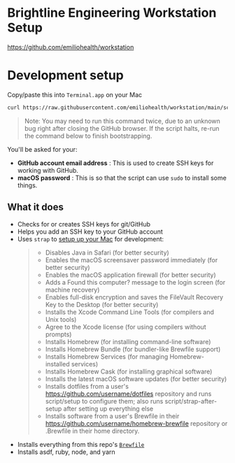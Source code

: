 # Brightline Engineering Workstation Setup

https://github.com/emiliohealth/workstation

# Development setup

Copy/paste this into `Terminal.app` on your Mac

```sh
curl https://raw.githubusercontent.com/emiliohealth/workstation/main/script/bootstrap | sh
```

> Note: You may need to run this command twice, due to an unknown bug right after closing the GitHub browser. If the script halts, re-run the command below to finish bootstrapping.

You'll be asked for your:

- **GitHub account email address** : This is used to create SSH keys for working with GitHub.
- **macOS password** : This is so that the script can use `sudo` to install some things.

## What it does

- Checks for or creates SSH keys for git/GitHub
- Helps you add an SSH key to your GitHub account
- Uses `strap` to [setup up your Mac](https://github.com/MikeMcQuaid/strap#features) for development:
  > - Disables Java in Safari (for better security)
  > - Enables the macOS screensaver password immediately (for better security)
  > - Enables the macOS application firewall (for better security)
  > - Adds a Found this computer? message to the login screen (for machine recovery)
  > - Enables full-disk encryption and saves the FileVault Recovery Key to the Desktop (for better security)
  > - Installs the Xcode Command Line Tools (for compilers and Unix tools)
  > - Agree to the Xcode license (for using compilers without prompts)
  > - Installs Homebrew (for installing command-line software)
  > - Installs Homebrew Bundle (for bundler-like Brewfile support)
  > - Installs Homebrew Services (for managing Homebrew-installed services)
  > - Installs Homebrew Cask (for installing graphical software)
  > - Installs the latest macOS software updates (for better security)
  > - Installs dotfiles from a user's https://github.com/username/dotfiles repository and runs script/setup to configure them; also runs script/strap-after-setup after setting up everything else
  > - Installs software from a user's Brewfile in their https://github.com/username/homebrew-brewfile repository or .Brewfile in their home directory.
- Installs everything from this repo's [`Brewfile`](https://github.com/hoverinc/engineering/blob/master/Brewfile)
- Installs asdf, ruby, node, and yarn
